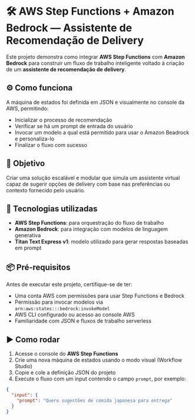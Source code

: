# 🛠️ AWS Step Functions + Amazon Bedrock — Assistente de Recomendação de Delivery

Este projeto demonstra como integrar **AWS Step Functions** com **Amazon Bedrock** para construir um fluxo de trabalho inteligente voltado à criação de um **assistente de recomendação de delivery**.

## ⚙️ Como funciona

A máquina de estados foi definida em JSON e visualmente no console da AWS, permitindo:

- Inicializar o processo de recomendação
- Verificar se há um prompt de entrada do usuário
- Invocar um modelo a qual está permitido para usar o Amazon Beadrock e personaliza-lo
- Finalizar o fluxo com sucesso

## 🎯 Objetivo

Criar uma solução escalável e modular que simula um assistente virtual capaz de sugerir opções de delivery com base nas preferências ou contexto fornecido pelo usuário.

## 🚀 Tecnologias utilizadas

- **AWS Step Functions**: para orquestração do fluxo de trabalho
- **Amazon Bedrock**: para integração com modelos de linguagem generativa
- **Titan Text Express v1**: modelo utilizado para gerar respostas baseadas em prompt

## 📦 Pré-requisitos

Antes de executar este projeto, certifique-se de ter:

- Uma conta AWS com permissões para usar Step Functions e Bedrock
- Permissão para invocar modelos via `arn:aws:states:::bedrock:invokeModel`
- AWS CLI configurado ou acesso ao console AWS
- Familiaridade com JSON e fluxos de trabalho serverless

## ▶️ Como rodar

1. Acesse o console do **AWS Step Functions**
2. Crie uma nova máquina de estados usando o modo visual (Workflow Studio)
3. Copie e cole a definição JSON do projeto
4. Execute o fluxo com um input contendo o campo `prompt`, por exemplo:

```json
{
  "input": {
    "prompt": "Quero sugestões de comida japonesa para entrega"
  }
}

